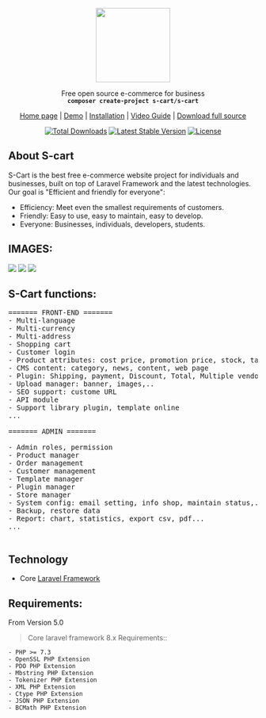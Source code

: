 <p align="center">
    <img src="https://s-cart.org/logo.png?v=4" width="150">
</p>
<p align="center">Free open source e-commerce for business<br>
    <code><b>composer create-project s-cart/s-cart</b></code></p>
<p align="center">
 <a href="https://s-cart.org">Home page</a> | <a href="https://demo.s-cart.org">Demo</a> | <a href="https://s-cart.org/en/docs/master/installation.html">Installation</a>  | <a href="https://s-cart.org/en/docs/master/video-guide.html">Video Guide</a> | <a href="https://s-cart.org/en/download.html">Download full source</a>
</p>
<p align="center">
<a href="https://packagist.org/packages/s-cart/s-cart"><img src="https://poser.pugx.org/s-cart/s-cart/d/total" alt="Total Downloads"></a>
<a href="https://packagist.org/packages/s-cart/s-cart"><img src="https://poser.pugx.org/s-cart/s-cart/v/stable" alt="Latest Stable Version"></a>
<a href="https://packagist.org/packages/s-cart/s-cart"><img src="https://poser.pugx.org/s-cart/s-cart/license" alt="License"></a>
</p>

## About S-cart
S-Cart is the best free e-commerce website project for individuals and businesses, built on top of Laravel Framework and the latest technologies.
Our goal is "Efficient and friendly for everyone":
- Efficiency: Meet even the smallest requirements of customers.
- Friendly: Easy to use, easy to maintain, easy to develop.
- Everyone: Businesses, individuals, developers, students.

## IMAGES:
<img src="https://sc-shared.s3.ap-southeast-1.amazonaws.com/guide/info/s-cart-content.jpg">
<img src="https://s-cart.org/data/30/shop-list.jpg?v=1">
<img src="https://s-cart.org/data/30/admin-dashboard.jpg?v=1">

## S-Cart functions:

<pre>
======= FRONT-END =======
- Multi-language
- Multi-currency
- Multi-address
- Shopping cart
- Customer login
- Product attributes: cost price, promotion price, stock, tax..
- CMS content: category, news, content, web page
- Plugin: Shipping, payment, Discount, Total, Multiple vendor...
- Upload manager: banner, images,..
- SEO support: custome URL
- API module
- Support library plugin, template online
...

======= ADMIN =======

- Admin roles, permission
- Product manager
- Order management
- Customer management
- Template manager
- Plugin manager
- Store manager
- System config: email setting, info shop, maintain status,...
- Backup, restore data
- Report: chart, statistics, export csv, pdf...
...

</pre>

## Technology
- Core <a href="https://laravel.com">Laravel Framework</a>

## Requirements:

From Version 5.0

> Core laravel framework 8.x Requirements::

```
- PHP >= 7.3
- OpenSSL PHP Extension
- PDO PHP Extension
- Mbstring PHP Extension
- Tokenizer PHP Extension
- XML PHP Extension
- Ctype PHP Extension
- JSON PHP Extension
- BCMath PHP Extension
```

